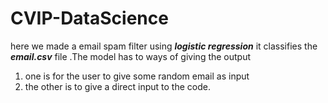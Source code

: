# CVIP-DataScience


here we made a email spam filter using ***logistic regression*** it classifies the ***email.csv*** file .The model has to ways of giving the output
1. one is for the user to give some random email as input 
2. the other is to give a direct input to the code.
